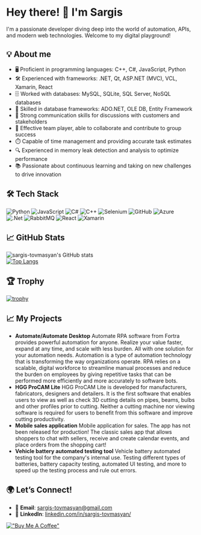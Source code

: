 # Hey there! 👋 I'm Sargis

I'm a passionate developer diving deep into the world of automation, APIs, and modern web technologies. Welcome to my digital playground!

## 💡 About me
- 🖥️ Proficient in programming languages: C++, C#, JavaScript, Python  
- 🛠️ Experienced with frameworks: .NET, Qt, ASP.NET (MVC), VCL, Xamarin, React  
- 🗄️ Worked with databases: MySQL, SQLite, SQL Server, NoSQL databases  
- 💾 Skilled in database frameworks: ADO.NET, OLE DB, Entity Framework  
- 💬 Strong communication skills for discussions with customers and stakeholders  
- 🤝 Effective team player, able to collaborate and contribute to group success  
- ⏱️ Capable of time management and providing accurate task estimates  
- 🔍 Experienced in memory leak detection and analysis to optimize performance  
- 📚 Passionate about continuous learning and taking on new challenges to drive innovation  

## 🛠️ Tech Stack
![Python](https://img.shields.io/badge/-Python-3776AB?logo=python&logoColor=white&style=flat)
![JavaScript](https://img.shields.io/badge/-JavaScript-F7DF1E?logo=javascript&logoColor=black&style=flat)
![C#](https://img.shields.io/badge/-C%23-239120?logo=c-sharp&logoColor=white&style=flat)
![C++](https://img.shields.io/badge/-C++-00599C?logo=c%2B%2B&logoColor=white&style=flat)
![Selenium](https://img.shields.io/badge/-Selenium-43B02A?logo=selenium&logoColor=white&style=flat)
![GitHub](https://img.shields.io/badge/-GitHub-181717?logo=github&logoColor=white&style=flat)
![Azure](https://img.shields.io/badge/-Azure-0089D6?logo=microsoft-azure&logoColor=white&style=flat)\
![.Net](https://img.shields.io/badge/.NET-5C2D91?style=for-the-badge&logo=.net&logoColor=white)
![RabbitMQ](https://img.shields.io/badge/Rabbitmq-FF6600?style=for-the-badge&logo=rabbitmq&logoColor=white)
![React](https://img.shields.io/badge/react-%2320232a.svg?style=for-the-badge&logo=react&logoColor=%2361DAFB)
![Xamarin](https://img.shields.io/badge/Xamarin-3199DC?style=for-the-badge&logo=xamarin&logoColor=white)

## :chart_with_upwards_trend: GitHub Stats
![sargis-tovmasyan's GitHub stats](https://github-readme-stats.vercel.app/api?username=sargis-tovmasyan&show_icons=true&theme=dark&count_private=true)\
[![Top Langs](https://github-readme-stats.vercel.app/api/top-langs/?username=sargis-tovmasyan&layout=compact&theme=dark)](https://github.com/anuraghazra/github-readme-stats)

## :trophy: Trophy
[![trophy](https://github-profile-trophy.vercel.app/?username=sargis-tovmasyan&theme=onedark)](https://github.com/sargis-tovmasyan)

## 📈 My Projects
- **Automate/Automate Desktop**
  Automate RPA software from Fortra provides powerful automation for anyone. Realize your value faster, expand at any time, and scale with less burden. All with one solution for your automation needs.
  Automation is a type of automation technology that is transforming the way organizations operate. RPA relies on a scalable, digital workforce to streamline manual processes and reduce the burden on employees by giving repetitive tasks that can be performed more   efficiently and more accurately to software bots.
- **HGG ProCAM Lite**
  HGG ProCAM Lite is developed for manufacturers, fabricators, designers and detailers. It is the first software that enables users to view as well as check 3D cutting details on pipes, beams, bulbs and other profiles prior to cutting. Neither a cutting machine     nor viewing software is required for users to benefit from this software and improve cutting productivity.
- **Mobile sales application**
  Mobile application for sales. The app has not been released for production!
  The classic sales app that allows shoppers to chat with sellers, receive and create calendar events, and place orders from the shopping cart!
- **Vehicle battery automated testing tool**
  Vehicle battery automated testing tool for the company's internal use.
  Testing different types of batteries, battery capacity testing, automated UI testing, and more to speed up the testing process and rule out errors.

## 🌍 Let’s Connect!
- 📧 **Email**: [sargis-tovmasyan@gmail.com](mailto:sargis-tovmasyan@gmail.com)
- 💼 **LinkedIn**: [linkedin.com/in/sargis-tovmasyan/](https://www.linkedin.com/in/sargis-tovmasyan/)

[!["Buy Me A Coffee"](https://www.buymeacoffee.com/assets/img/custom_images/orange_img.png)](https://coff.ee/saqo1995s)
